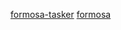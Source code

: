 
[formosa-tasker](http://www.formosaos.url.tw/rtos8051/structos__tcb.html)
[formosa](http://www.formosaos.url.tw/my8051/8051_tasking.html)